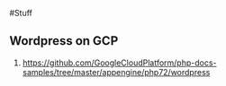 #Stuff
## Wordpress on GCP
1. https://github.com/GoogleCloudPlatform/php-docs-samples/tree/master/appengine/php72/wordpress
